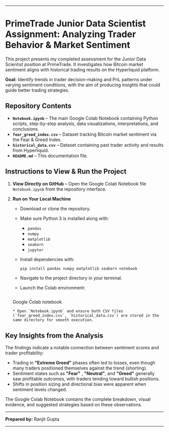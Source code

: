 
---

# PrimeTrade Junior Data Scientist Assignment: Analyzing Trader Behavior & Market Sentiment

This project presents my completed assessment for the Junior Data Scientist position at PrimeTrade. It investigates how Bitcoin market sentiment aligns with historical trading results on the Hyperliquid platform.

**Goal:** Identify trends in trader decision-making and PnL patterns under varying sentiment conditions, with the aim of producing insights that could guide better trading strategies.

## Repository Contents

* **`Notebook.ipynb`** – The main Google Colab Notebook containing Python scripts, step-by-step analysis, data visualizations, interpretations, and conclusions.
* **`fear_greed_index.csv`** – Dataset tracking Bitcoin market sentiment via the Fear & Greed Index.
* **`historical_data.csv`** – Dataset containing past trader activity and results from Hyperliquid.
* **`README.md`** – This documentation file.

## Instructions to View & Run the Project

1. **View Directly on GitHub** – Open the Google Colab Notebook file `Notebook.ipynb` from the repository interface.
2. **Run on Your Local Machine**

   * Download or clone the repository.
   * Make sure Python 3 is installed along with:

     * `pandas`
     * `numpy`
     * `matplotlib`
     * `seaborn`
     * `jupyter`
   * Install dependencies with:

     ```bash
     pip install pandas numpy matplotlib seaborn notebook
     ```
   * Navigate to the project directory in your terminal.
   * Launch the Colab  environment:

     ```bash
    Google Colab notebook
     ```
   * Open `Notebook.ipynb` and ensure both CSV files (`fear_greed_index.csv`, `historical_data.csv`) are stored in the same directory for smooth execution.

## Key Insights from the Analysis

The findings indicate a notable connection between sentiment scores and trader profitability:

* Trading in **"Extreme Greed"** phases often led to losses, even though many traders positioned themselves against the trend (shorting).
* Sentiment states such as **"Fear"** , **"Neutral"**, and **"Greed"** generally saw profitable outcomes, with traders tending toward bullish positions.
* Shifts in position sizing and directional bias were apparent when sentiment levels changed.

The Google Colab Notebook contains the complete breakdown, visual evidence, and suggested strategies based on these observations.

---

**Prepared by:** Ranjit Gupta


---




